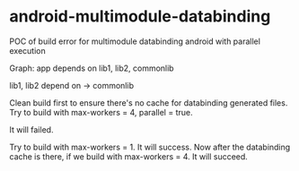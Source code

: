 # android-multimodule-databinding
POC of build error for multimodule databinding android with parallel execution

Graph:
app depends on lib1, lib2, commonlib

lib1, lib2 depend on -> commonlib

Clean build first to ensure there's no cache for databinding generated files.
Try to build with max-workers = 4, parallel = true.

It will failed.

Try to build with max-workers = 1. It will success.
Now after the databinding cache is there, if we build with max-workers = 4. It will succeed.
